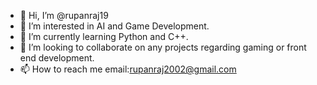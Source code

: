 - 👋 Hi, I’m @rupanraj19
- 👀 I’m interested in AI and Game Development.
- 🌱 I’m currently learning Python and C++.
- 💞️ I’m looking to collaborate on any projects regarding gaming or front end development.
- 📫 How to reach me email:rupanraj2002@gmail.com

<!---
rupanraj19/rupanraj19 is a ✨ special ✨ repository because its `README.md` (this file) appears on your GitHub profile.
You can click the Preview link to take a look at your changes.
--->
